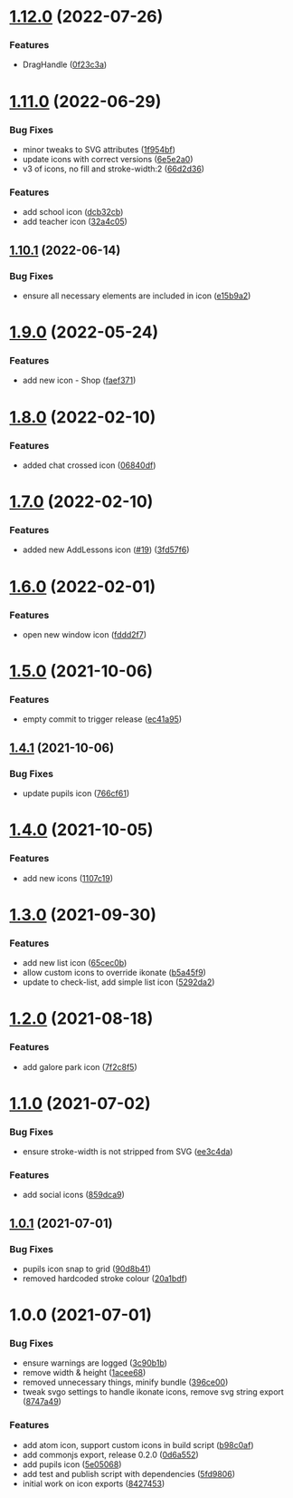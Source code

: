 # [1.12.0](https://github.com/Atom-Learning/icons/compare/v1.11.0...v1.12.0) (2022-07-26)


### Features

* DragHandle ([0f23c3a](https://github.com/Atom-Learning/icons/commit/0f23c3ad32f05936b7c7eb7b5c3cd0c41599789b))

# [1.11.0](https://github.com/Atom-Learning/icons/compare/v1.10.1...v1.11.0) (2022-06-29)


### Bug Fixes

* minor tweaks to SVG attributes ([1f954bf](https://github.com/Atom-Learning/icons/commit/1f954bf13f244a09495e55288b9b8f8a53a0a9d7))
* update icons with correct versions ([6e5e2a0](https://github.com/Atom-Learning/icons/commit/6e5e2a0f245095f85e18f8b71de15944432e466d))
* v3 of icons, no fill and stroke-width:2 ([66d2d36](https://github.com/Atom-Learning/icons/commit/66d2d36fddc9b8334538533a2a974ed0e2bf32bd))


### Features

* add school icon ([dcb32cb](https://github.com/Atom-Learning/icons/commit/dcb32cbc5bf65926ae4e117bf2a521c43561f1e3))
* add teacher icon ([32a4c05](https://github.com/Atom-Learning/icons/commit/32a4c05de7bf07d4c3bc1a61552c5e413eb36e18))

## [1.10.1](https://github.com/Atom-Learning/icons/compare/v1.10.0...v1.10.1) (2022-06-14)


### Bug Fixes

* ensure all necessary elements are included in icon ([e15b9a2](https://github.com/Atom-Learning/icons/commit/e15b9a217670d1779d1ea474f4c88e267fca2e01))

# [1.9.0](https://github.com/Atom-Learning/icons/compare/v1.8.0...v1.9.0) (2022-05-24)


### Features

* add new icon - Shop ([faef371](https://github.com/Atom-Learning/icons/commit/faef371430a8bc1d2be30c459329d275856802a8))

# [1.8.0](https://github.com/Atom-Learning/icons/compare/v1.7.0...v1.8.0) (2022-02-10)


### Features

* added chat crossed icon ([06840df](https://github.com/Atom-Learning/icons/commit/06840df2060f8e446adc5a77a299546bfc6abe56))

# [1.7.0](https://github.com/Atom-Learning/icons/compare/v1.6.0...v1.7.0) (2022-02-10)


### Features

* added new AddLessons icon ([#19](https://github.com/Atom-Learning/icons/issues/19)) ([3fd57f6](https://github.com/Atom-Learning/icons/commit/3fd57f66ee89d74d0edea4f8f1e4060eb096d2d1))

# [1.6.0](https://github.com/Atom-Learning/icons/compare/v1.5.0...v1.6.0) (2022-02-01)


### Features

* open new window icon ([fddd2f7](https://github.com/Atom-Learning/icons/commit/fddd2f7b4da1965b8da02ae08a57ae906c64c64f))

# [1.5.0](https://github.com/Atom-Learning/icons/compare/v1.4.1...v1.5.0) (2021-10-06)


### Features

* empty commit to trigger release ([ec41a95](https://github.com/Atom-Learning/icons/commit/ec41a9501ff18582b9ab828744defa5764c09633))

## [1.4.1](https://github.com/Atom-Learning/icons/compare/v1.4.0...v1.4.1) (2021-10-06)


### Bug Fixes

* update pupils icon ([766cf61](https://github.com/Atom-Learning/icons/commit/766cf61c3ccb5c821cbd28b8497db5b176438a85))

# [1.4.0](https://github.com/Atom-Learning/icons/compare/v1.3.0...v1.4.0) (2021-10-05)


### Features

* add new icons ([1107c19](https://github.com/Atom-Learning/icons/commit/1107c1974f8780c61afcadbd470b991e95bbe001))

# [1.3.0](https://github.com/Atom-Learning/icons/compare/v1.2.0...v1.3.0) (2021-09-30)


### Features

* add new list icon ([65cec0b](https://github.com/Atom-Learning/icons/commit/65cec0b1fc2fa88092314514e37e20275e396dcd))
* allow custom icons to override ikonate ([b5a45f9](https://github.com/Atom-Learning/icons/commit/b5a45f99c4a595601ef4265c1d7e0df5afd763ba))
* update to check-list, add simple list icon ([5292da2](https://github.com/Atom-Learning/icons/commit/5292da22bddb060daf584661133e540397761f36))

# [1.2.0](https://github.com/Atom-Learning/icons/compare/v1.1.0...v1.2.0) (2021-08-18)


### Features

* add galore park icon ([7f2c8f5](https://github.com/Atom-Learning/icons/commit/7f2c8f59bd8d43ae0b424d83f9a990d67c77f791))

# [1.1.0](https://github.com/Atom-Learning/icons/compare/v1.0.1...v1.1.0) (2021-07-02)


### Bug Fixes

* ensure stroke-width is not stripped from SVG ([ee3c4da](https://github.com/Atom-Learning/icons/commit/ee3c4da664dddc825528034780a69fdf4b94b1a1))


### Features

* add social icons ([859dca9](https://github.com/Atom-Learning/icons/commit/859dca9bb6b95af08b56431e4d16caf86da6fb4b))

## [1.0.1](https://github.com/Atom-Learning/icons/compare/v1.0.0...v1.0.1) (2021-07-01)


### Bug Fixes

* pupils icon snap to grid ([90d8b41](https://github.com/Atom-Learning/icons/commit/90d8b4128ed7ff5d1f41b8c3a585d38cff5abe09))
* removed hardcoded stroke colour ([20a1bdf](https://github.com/Atom-Learning/icons/commit/20a1bdf77a5f159f0c5d0b5e3827c12b31ef4119))

# 1.0.0 (2021-07-01)


### Bug Fixes

* ensure warnings are logged ([3c90b1b](https://github.com/Atom-Learning/icons/commit/3c90b1b8939b6108a2d258ad4d881cb8f61f07e7))
* remove width & height ([1acee68](https://github.com/Atom-Learning/icons/commit/1acee68b8fa8500eeac21164d2d49773feaaec0a))
* removed unnecessary things, minify bundle ([396ce00](https://github.com/Atom-Learning/icons/commit/396ce00dc63fde97557b725c4e20f329e344f19b))
* tweak svgo settings to handle ikonate icons, remove svg string export ([8747a49](https://github.com/Atom-Learning/icons/commit/8747a494778c315119169fdbc5bf303064d547ea))


### Features

* add atom icon, support custom icons in build script ([b98c0af](https://github.com/Atom-Learning/icons/commit/b98c0af76f584e808bde751d09da8da5ede66aea))
* add commonjs export, release 0.2.0 ([0d6a552](https://github.com/Atom-Learning/icons/commit/0d6a552e6f9ff9fb901cbb42ab1762ef1dba3211))
* add pupils icon ([5e05068](https://github.com/Atom-Learning/icons/commit/5e0506862ef29a664208a0a5eeb860ec17c73c3e))
* add test and publish script with dependencies ([5fd9806](https://github.com/Atom-Learning/icons/commit/5fd98064c8109cefe9abaecc4c8181fd02b5cd36))
* initial work on icon exports ([8427453](https://github.com/Atom-Learning/icons/commit/8427453ac3216710aca3500a30367c924a91536a))
